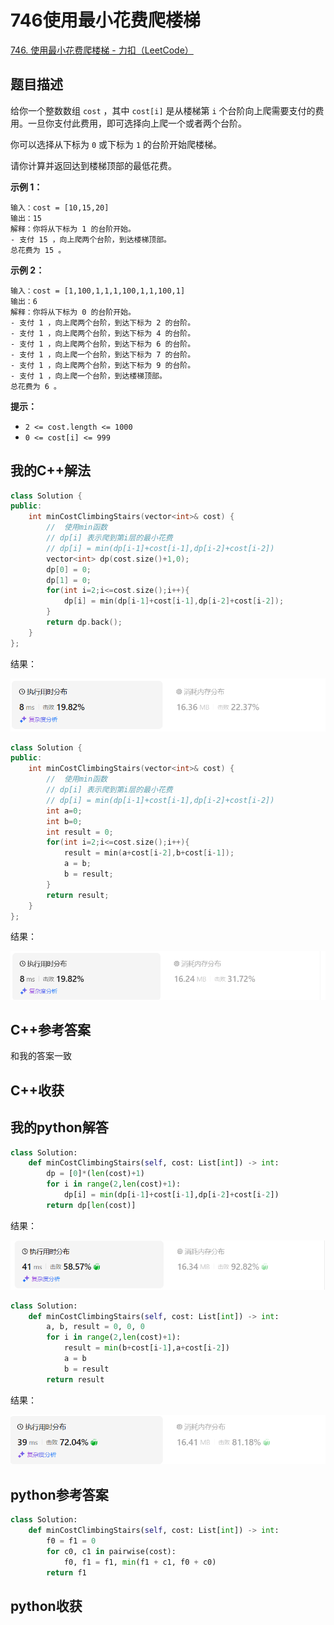 # 746使用最小花费爬楼梯

[746. 使用最小花费爬楼梯 - 力扣（LeetCode）](https://leetcode.cn/problems/min-cost-climbing-stairs/description/)

## 题目描述

给你一个整数数组 `cost` ，其中 `cost[i]` 是从楼梯第 `i` 个台阶向上爬需要支付的费用。一旦你支付此费用，即可选择向上爬一个或者两个台阶。

你可以选择从下标为 `0` 或下标为 `1` 的台阶开始爬楼梯。

请你计算并返回达到楼梯顶部的最低花费。

 

**示例 1：**

```
输入：cost = [10,15,20]
输出：15
解释：你将从下标为 1 的台阶开始。
- 支付 15 ，向上爬两个台阶，到达楼梯顶部。
总花费为 15 。
```

**示例 2：**

```
输入：cost = [1,100,1,1,1,100,1,1,100,1]
输出：6
解释：你将从下标为 0 的台阶开始。
- 支付 1 ，向上爬两个台阶，到达下标为 2 的台阶。
- 支付 1 ，向上爬两个台阶，到达下标为 4 的台阶。
- 支付 1 ，向上爬两个台阶，到达下标为 6 的台阶。
- 支付 1 ，向上爬一个台阶，到达下标为 7 的台阶。
- 支付 1 ，向上爬两个台阶，到达下标为 9 的台阶。
- 支付 1 ，向上爬一个台阶，到达楼梯顶部。
总花费为 6 。
```

 

**提示：**

- `2 <= cost.length <= 1000`
- `0 <= cost[i] <= 999`

## 我的C++解法

```cpp
class Solution {
public:
    int minCostClimbingStairs(vector<int>& cost) {
        //  使用min函数
        // dp[i] 表示爬到第i层的最小花费
        // dp[i] = min(dp[i-1]+cost[i-1],dp[i-2]+cost[i-2])
        vector<int> dp(cost.size()+1,0);
        dp[0] = 0;
        dp[1] = 0;
        for(int i=2;i<=cost.size();i++){
            dp[i] = min(dp[i-1]+cost[i-1],dp[i-2]+cost[i-2]);
        }
        return dp.back();
    }
};
```

结果：

![image-20240807205854106](./assets/image-20240807205854106.png)

```cpp
class Solution {
public:
    int minCostClimbingStairs(vector<int>& cost) {
        //  使用min函数
        // dp[i] 表示爬到第i层的最小花费
        // dp[i] = min(dp[i-1]+cost[i-1],dp[i-2]+cost[i-2])
        int a=0;
        int b=0;
        int result = 0;
        for(int i=2;i<=cost.size();i++){
            result = min(a+cost[i-2],b+cost[i-1]);
            a = b;
            b = result;
        }
        return result;
    }
};
```

结果：

![image-20240807210100635](./assets/image-20240807210100635.png)

## C++参考答案

和我的答案一致

## C++收获



## 我的python解答

```python
class Solution:
    def minCostClimbingStairs(self, cost: List[int]) -> int:
        dp = [0]*(len(cost)+1)
        for i in range(2,len(cost)+1):
            dp[i] = min(dp[i-1]+cost[i-1],dp[i-2]+cost[i-2])
        return dp[len(cost)]
```

结果：

![image-20240807210241794](./assets/image-20240807210241794.png)

```python
class Solution:
    def minCostClimbingStairs(self, cost: List[int]) -> int:
        a, b, result = 0, 0, 0
        for i in range(2,len(cost)+1):
            result = min(b+cost[i-1],a+cost[i-2])
            a = b
            b = result
        return result
```

结果：

![image-20240807210419010](./assets/image-20240807210419010.png)

## python参考答案

```python
class Solution:
    def minCostClimbingStairs(self, cost: List[int]) -> int:
        f0 = f1 = 0
        for c0, c1 in pairwise(cost):
            f0, f1 = f1, min(f1 + c1, f0 + c0)
        return f1
```

## python收获